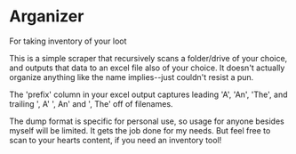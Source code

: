# Arganizer
 For taking inventory of your loot

 This is a simple scraper that recursively scans a folder/drive of your choice, and outputs that data to an excel file also of your choice.
 It doesn't actually organize anything like the name implies--just couldn't resist a pun.

 The 'prefix' column in your excel output captures leading 'A', 'An', 'The', and trailing ', A' ', An' and ', The' off of filenames.

  The dump format is specific for personal use, so usage for anyone besides myself will be limited. It gets the job done for my needs.
  But feel free to scan to your hearts content, if you need an inventory tool!
